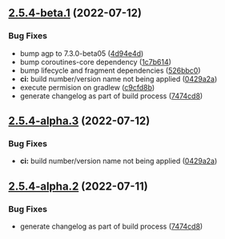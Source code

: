 ## [2.5.4-beta.1](https://github.com/orangebikelabs/opensqueeze/compare/v2.5.3...v2.5.4-beta.1) (2022-07-12)


### Bug Fixes

* bump agp to 7.3.0-beta05 ([4d94e4d](https://github.com/orangebikelabs/opensqueeze/commit/4d94e4df272130404c1a4db5255f2c50761a65cb))
* bump coroutines-core dependency ([1c7b614](https://github.com/orangebikelabs/opensqueeze/commit/1c7b61498c6e0a6a37596763001e866bbcc0c0a1))
* bump lifecycle and fragment dependencies ([526bbc0](https://github.com/orangebikelabs/opensqueeze/commit/526bbc0b61a055e01e6d1be2fbda5d66da7f2654))
* **ci:** build number/version name not being applied ([0429a2a](https://github.com/orangebikelabs/opensqueeze/commit/0429a2a18dc0422e4e1200f9329da6fab948ad1c))
* execute permision on gradlew ([c9cfd8b](https://github.com/orangebikelabs/opensqueeze/commit/c9cfd8bac25fb9c08afdff6dd5272da810031459))
* generate changelog as part of build process ([7474cd8](https://github.com/orangebikelabs/opensqueeze/commit/7474cd8708b726f5922b103cb4d701ba43f4762a))

## [2.5.4-alpha.3](https://github.com/orangebikelabs/opensqueeze/compare/v2.5.4-alpha.2...v2.5.4-alpha.3) (2022-07-12)


### Bug Fixes

* **ci:** build number/version name not being applied ([0429a2a](https://github.com/orangebikelabs/opensqueeze/commit/0429a2a18dc0422e4e1200f9329da6fab948ad1c))

## [2.5.4-alpha.2](https://github.com/orangebikelabs/opensqueeze/compare/v2.5.4-alpha.1...v2.5.4-alpha.2) (2022-07-11)


### Bug Fixes

* generate changelog as part of build process ([7474cd8](https://github.com/orangebikelabs/opensqueeze/commit/7474cd8708b726f5922b103cb4d701ba43f4762a))
